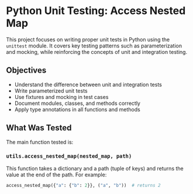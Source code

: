 # Python Unit Testing: Access Nested Map

This project focuses on writing proper unit tests in Python using the `unittest` module. It covers key testing patterns such as parameterization and mocking, while reinforcing the concepts of unit and integration testing.

## Objectives

- Understand the difference between unit and integration tests
- Write parameterized unit tests
- Use fixtures and mocking in test cases
- Document modules, classes, and methods correctly
- Apply type annotations in all functions and methods

## What Was Tested

The main function tested is:

### `utils.access_nested_map(nested_map, path)`

This function takes a dictionary and a path (tuple of keys) and returns the value at the end of the path. For example:

```python
access_nested_map({"a": {"b": 2}}, ("a", "b"))  # returns 2
